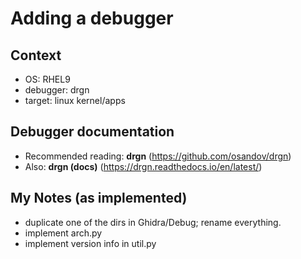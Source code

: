 # Adding a debugger

## Context
- OS: RHEL9
- debugger: drgn
- target: linux kernel/apps

## Debugger documentation

- Recommended reading: **drgn** (https://github.com/osandov/drgn)
- Also: **drgn (docs)** (https://drgn.readthedocs.io/en/latest/)

## My Notes (as implemented)

- duplicate one of the dirs in Ghidra/Debug; rename everything.
- implement arch.py
- implement version info in util.py
